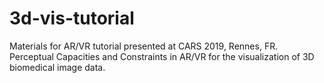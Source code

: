 # 3d-vis-tutorial
Materials for AR/VR tutorial presented at CARS 2019, Rennes, FR. Perceptual Capacities and Constraints in AR/VR for the visualization of 3D biomedical image data.
